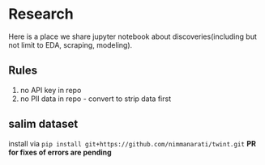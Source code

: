 # Research 

Here is a place we share jupyter notebook about discoveries(including but not limit to EDA, scraping, modeling).

## Rules
1. no API key in repo
2. no PII data in repo - convert to strip data first

## salim dataset

install via `pip install git+https://github.com/nimmanarati/twint.git` 
**PR for fixes of errors are pending**